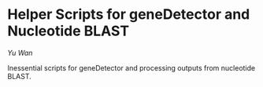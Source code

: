 # Helper Scripts for geneDetector and Nucleotide BLAST

_Yu Wan_



Inessential scripts for geneDetector and processing outputs from nucleotide BLAST.

